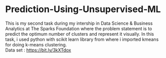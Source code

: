 # Prediction-Using-Unsupervised-ML
This is my second task during my intership in Data Science & Business Analytics at The Sparks Foundation where the problem statement is to predict the optimum number of clusters
and represent it visually.
In this task, i used python with scikit learn library from where i imported kmeans for doing k-means clustering. <br>
Data set : https://bit.ly/3kXTdox

